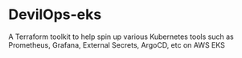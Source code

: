 # DevilOps-eks
A Terraform toolkit to help spin up various Kubernetes tools such as Prometheus, Grafana, External Secrets, ArgoCD, etc on AWS EKS

